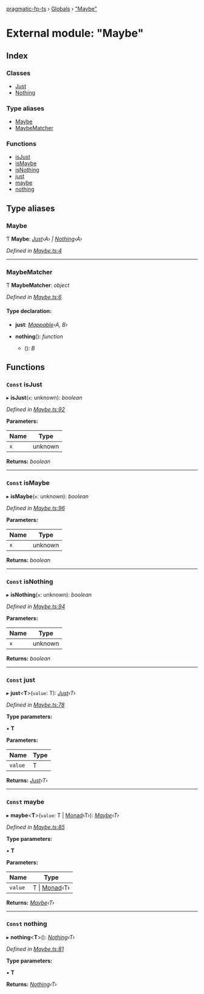 [pragmatic-fp-ts](../README.md) › [Globals](../globals.md) › ["Maybe"](_maybe_.md)

# External module: "Maybe"

## Index

### Classes

* [Just](../classes/_maybe_.just.md)
* [Nothing](../classes/_maybe_.nothing.md)

### Type aliases

* [Maybe](_maybe_.md#maybe)
* [MaybeMatcher](_maybe_.md#maybematcher)

### Functions

* [isJust](_maybe_.md#const-isjust)
* [isMaybe](_maybe_.md#const-ismaybe)
* [isNothing](_maybe_.md#const-isnothing)
* [just](_maybe_.md#const-just)
* [maybe](_maybe_.md#const-maybe)
* [nothing](_maybe_.md#const-nothing)

## Type aliases

###  Maybe

Ƭ **Maybe**: *[Just](../classes/_maybe_.just.md)‹A› | [Nothing](../classes/_maybe_.nothing.md)‹A›*

*Defined in [Maybe.ts:4](https://github.com/hermann-p/pragmatic-fp-ts/blob/16cc592/src/Maybe.ts#L4)*

___

###  MaybeMatcher

Ƭ **MaybeMatcher**: *object*

*Defined in [Maybe.ts:6](https://github.com/hermann-p/pragmatic-fp-ts/blob/16cc592/src/Maybe.ts#L6)*

#### Type declaration:

* **just**: *[Mappable](_types_.md#mappable)‹A, B›*

* **nothing**(): *function*

  * (): *B*

## Functions

### `Const` isJust

▸ **isJust**(`x`: unknown): *boolean*

*Defined in [Maybe.ts:92](https://github.com/hermann-p/pragmatic-fp-ts/blob/16cc592/src/Maybe.ts#L92)*

**Parameters:**

Name | Type |
------ | ------ |
`x` | unknown |

**Returns:** *boolean*

___

### `Const` isMaybe

▸ **isMaybe**(`x`: unknown): *boolean*

*Defined in [Maybe.ts:96](https://github.com/hermann-p/pragmatic-fp-ts/blob/16cc592/src/Maybe.ts#L96)*

**Parameters:**

Name | Type |
------ | ------ |
`x` | unknown |

**Returns:** *boolean*

___

### `Const` isNothing

▸ **isNothing**(`x`: unknown): *boolean*

*Defined in [Maybe.ts:94](https://github.com/hermann-p/pragmatic-fp-ts/blob/16cc592/src/Maybe.ts#L94)*

**Parameters:**

Name | Type |
------ | ------ |
`x` | unknown |

**Returns:** *boolean*

___

### `Const` just

▸ **just**<**T**>(`value`: T): *[Just](../classes/_maybe_.just.md)‹T›*

*Defined in [Maybe.ts:78](https://github.com/hermann-p/pragmatic-fp-ts/blob/16cc592/src/Maybe.ts#L78)*

**Type parameters:**

▪ **T**

**Parameters:**

Name | Type |
------ | ------ |
`value` | T |

**Returns:** *[Just](../classes/_maybe_.just.md)‹T›*

___

### `Const` maybe

▸ **maybe**<**T**>(`value`: T | [Monad](../classes/_types_.monad.md)‹T›): *[Maybe](_maybe_.md#maybe)‹T›*

*Defined in [Maybe.ts:85](https://github.com/hermann-p/pragmatic-fp-ts/blob/16cc592/src/Maybe.ts#L85)*

**Type parameters:**

▪ **T**

**Parameters:**

Name | Type |
------ | ------ |
`value` | T &#124; [Monad](../classes/_types_.monad.md)‹T› |

**Returns:** *[Maybe](_maybe_.md#maybe)‹T›*

___

### `Const` nothing

▸ **nothing**<**T**>(): *[Nothing](../classes/_maybe_.nothing.md)‹T›*

*Defined in [Maybe.ts:81](https://github.com/hermann-p/pragmatic-fp-ts/blob/16cc592/src/Maybe.ts#L81)*

**Type parameters:**

▪ **T**

**Returns:** *[Nothing](../classes/_maybe_.nothing.md)‹T›*
